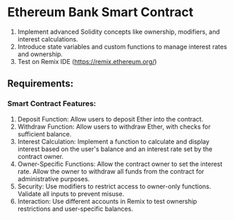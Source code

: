 # Ethereum Bank Smart Contract

1. Implement advanced Solidity concepts like ownership, modifiers, and interest calculations.
2. Introduce state variables and custom functions to manage interest rates and ownership.
3. Test on Remix IDE (https://remix.ethereum.org/)

## Requirements:
### Smart Contract Features:

1. Deposit Function: Allow users to deposit Ether into the contract.
2. Withdraw Function: Allow users to withdraw Ether, with checks for sufficient balance.
3. Interest Calculation: Implement a function to calculate and display interest based on the user's balance and an interest rate set by the contract owner.
4. Owner-Specific Functions: Allow the contract owner to set the interest rate. Allow the owner to withdraw all funds from the contract for administrative purposes.
5. Security: Use modifiers to restrict access to owner-only functions. Validate all inputs to prevent misuse.
6. Interaction: Use different accounts in Remix to test ownership restrictions and user-specific balances.
